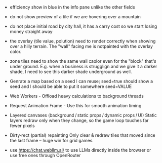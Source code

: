 - efficiency show in blue in the info pane unlike the other fields
- do not show preview of a tile if we are hovering over a mountain
- do not place initial road by city hall, it has a carry cost so we start losing money straight away
- the overlay (tile value, polution) need to render correctly when showing over a hilly terrain. The "wall" facing me is notpainted with the overlay color.
- zone tiles need to show the same wall caolor even for the "block" that's under ground. E.g. when a business is strugglign and we give it a darker shade, I need to see this darker shade underground as well.

- Genrate a map based on a seed I can reuse; seed=true should show a seed and I should be able to put it somewhere seed=VALUE
- Web Workers - Offload heavy calculations to background threads
- Request Animation Frame - Use this for smooth animation timing
- Layered canvases (background / static props / dynamic props / UI)	Static layers redraw only when they change, so the game loop touches far fewer pixels
- Dirty‑rect (partial) repainting	Only clear & redraw tiles that moved since the last frame – huge win for grid games
- use https://chat.webllm.ai/ to use LLMs directly inside the browser or use free ones through OpenRouter
